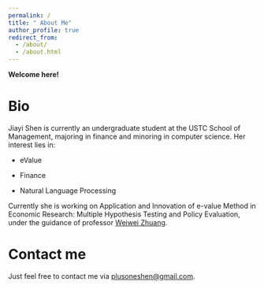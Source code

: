 ```yaml
---
permalink: /
title: " About Me"
author_profile: true
redirect_from: 
  - /about/
  - /about.html
---
```


**Welcome here!**

Bio
=====

Jiayi Shen is currently an undergraduate student at the USTC School of Management, majoring in finance and minoring in computer science. Her interest lies in:

- eValue

- Finance

- Natural Language Processing

Currently she is working on Application and Innovation of e-value Method in Economic Research: Multiple Hypothesis Testing and Policy Evaluation, under the guidance of professor [Weiwei Zhuang](https://bs.ustc.edu.cn/chinese/profile.php?id=85).


<!-- He will soon be a Ph.D. student at CityUHK, supervised by Professor [Jinhang Zuo](https://jhzuo.github.io), starting in Fall 2025. -->

Contact me
=====

Just feel free to contact me via [plusoneshen@gmail.com](mailto:plusoneshen@gmail.com).
